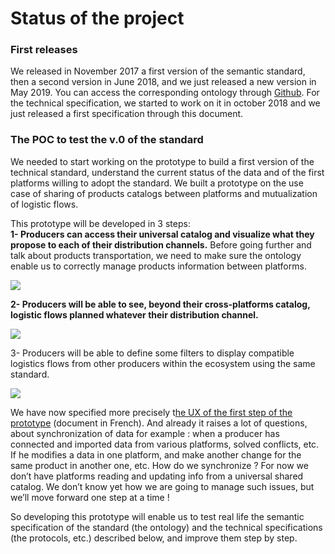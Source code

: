 # Status of the project

### First releases

We released in November 2017 a first version of the semantic standard, then a second version in June 2018, and we just released a new version in May 2019.  You can access the corresponding ontology through [Github](https://github.com/datafoodconsortium/ontology). For the technical specification, we started to work on it in october 2018 and we just released a first specification through this document.

### The POC to test the v.0 of the standard

We needed to start working on the prototype to build a first version of the technical standard, understand the current status of the data and of the first platforms willing to adopt the standard. We built a prototype on the use case of sharing of products catalogs between platforms and mutualization of logistic flows.

This prototype will be developed in 3 steps:  
**1- Producers can access their universal catalog and visualize what they propose to each of their distribution channels.** Before going further and talk about products transportation, we need to make sure the ontology enable us to correctly manage products information between platforms.

![](https://lh4.googleusercontent.com/nrwTqhkiwR7CR99J3H05H_aFT_LbAbDW1WzcsWKai_PmY-kgmTX31bXTd1PG_QFxHxXcEu5Eso7-aMT2hFsW8DUJXD03T_LABbMPdkgtc1JkRRz6p3ZwMecTuzVvknV1bHuVPjuc)

**2- Producers will be able to see, beyond their cross-platforms catalog, logistic flows planned whatever their distribution channel.**

![](https://lh5.googleusercontent.com/BBxex3tBMsxQ3H6wYiMyyuY-0d5v6b05nYThm5ndq3xHcXHLoIftqeH34j-5bex2_1rmrknJVTjznmyJyB0sCJpYF4G7M-TtlEchogAdQsWc6F9-yo4lM-BlsPLy70Gxt-aWhydG)

3- Producers will be able to define some filters to display compatible logistics flows from other producers within the ecosystem using the same standard.

![](https://lh5.googleusercontent.com/khm_SWkfXXjvuF5zJ1Qbbecwzuo8UbNjrIxsl7R8EJeapO0y38UriWSuuksJUdqjX-tMlRvShI6oqIW_Az6vVJUt1y21rQ5WrJH4YJYgts6aR2rDdIwMbM4kBUryXmJI0FUsQOCp)

We have now specified more precisely t[he UX of the first step of the prototype](https://drive.google.com/open?id=1MhV4M47wFw5e1UadvB0M3RLQN7FPH3Iz) \(document in French\). And already it raises a lot of questions, about synchronization of data for example : when a producer has connected and imported data from various platforms, solved conflicts, etc. If he modifies a data in one platform, and make another change for the same product in another one, etc. How do we synchronize ? For now we don’t have platforms reading and updating info from a universal shared catalog. We don’t know yet how we are going to manage such issues, but we’ll move forward one step at a time !  


So developing this prototype will enable us to test real life the semantic specification of the standard \(the ontology\) and the technical specifications \(the protocols, etc.\) described below, and improve them step by step.

